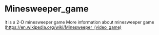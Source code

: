 # Minesweeper_game
It is a 2-D minesweeper game
More information about minesweeper game (https://en.wikipedia.org/wiki/Minesweeper_(video_game)
